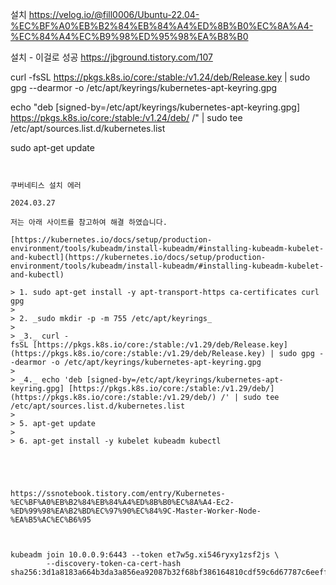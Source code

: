 


설치 https://velog.io/@fill0006/Ubuntu-22.04-%EC%BF%A0%EB%B2%84%EB%84%A4%ED%8B%B0%EC%8A%A4-%EC%84%A4%EC%B9%98%ED%95%98%EA%B8%B0

설치 - 이걸로 성공
https://jbground.tistory.com/107


curl -fsSL https://pkgs.k8s.io/core:/stable:/v1.24/deb/Release.key | sudo gpg --dearmor -o /etc/apt/keyrings/kubernetes-apt-keyring.gpg 

echo "deb [signed-by=/etc/apt/keyrings/kubernetes-apt-keyring.gpg] https://pkgs.k8s.io/core:/stable:/v1.24/deb/ /" | sudo tee /etc/apt/sources.list.d/kubernetes.list 

sudo apt-get update



```


쿠버네티스 설치 에러
  
2024.03.27

저는 아래 사이트를 참고하여 해결 하였습니다.

[https://kubernetes.io/docs/setup/production-environment/tools/kubeadm/install-kubeadm/#installing-kubeadm-kubelet-and-kubectl](https://kubernetes.io/docs/setup/production-environment/tools/kubeadm/install-kubeadm/#installing-kubeadm-kubelet-and-kubectl)

> 1. sudo apt-get install -y apt-transport-https ca-certificates curl gpg
> 
> 2. _sudo mkdir -p -m 755 /etc/apt/keyrings_
> 
> _3._ curl -fsSL [https://pkgs.k8s.io/core:/stable:/v1.29/deb/Release.key](https://pkgs.k8s.io/core:/stable:/v1.29/deb/Release.key) | sudo gpg --dearmor -o /etc/apt/keyrings/kubernetes-apt-keyring.gpg
> 
> _4._ echo 'deb [signed-by=/etc/apt/keyrings/kubernetes-apt-keyring.gpg] [https://pkgs.k8s.io/core:/stable:/v1.29/deb/](https://pkgs.k8s.io/core:/stable:/v1.29/deb/) /' | sudo tee /etc/apt/sources.list.d/kubernetes.list
> 
> 5. apt-get update
> 
> 6. apt-get install -y kubelet kubeadm kubectl





https://ssnotebook.tistory.com/entry/Kubernetes-%EC%BF%A0%EB%B2%84%EB%84%A4%ED%8B%B0%EC%8A%A4-Ec2-%ED%99%98%EA%B2%BD%EC%97%90%EC%84%9C-Master-Worker-Node-%EA%B5%AC%EC%B6%95



kubeadm join 10.0.0.9:6443 --token et7w5g.xi546ryxy1zsf2js \
        --discovery-token-ca-cert-hash sha256:3d1a8183a664b3da3a856ea92087b32f68bf386164810cdf59c6d67787c6eeff 